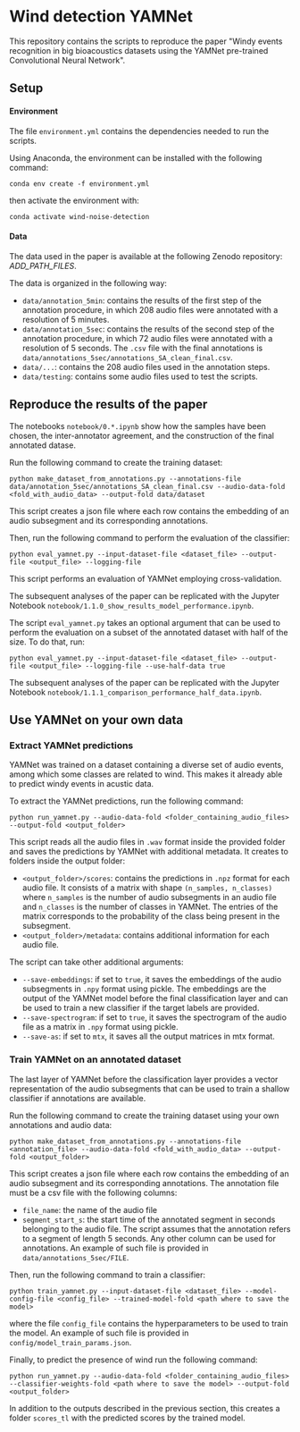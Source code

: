 # Wind detection YAMNet

This repository contains the scripts to reproduce the paper "Windy events recognition in big bioacoustics datasets using the YAMNet pre-trained Convolutional Neural Network".

## Setup

#### Environment

The file `environment.yml` contains the dependencies needed to run the scripts.

Using Anaconda, the environment can be installed with the following command:
```
conda env create -f environment.yml
```
then activate the environment with:
```
conda activate wind-noise-detection
```

#### Data

The data used in the paper is available at the following Zenodo repository: _ADD_PATH_FILES_.

The data is organized in the following way:
- `data/annotation_5min`: contains the results of the first step of the annotation procedure, in which 208 audio files were annotated with a resolution of 5 minutes.
- `data/annotation_5sec`: contains the results of the second step of the annotation procedure, in which 72 audio files were annotated with a resolution of 5 seconds.
The `.csv` file with the final annotations is `data/annotations_5sec/annotations_SA_clean_final.csv`.
- `data/...`: contains the 208 audio files used in the annotation steps.
- `data/testing`: contains some audio files used to test the scripts.

## Reproduce the results of the paper

The notebooks `notebook/0.*.ipynb` show how the samples have been chosen, the inter-annotator agreement, and the construction of the final annotated datase.

Run the following command to create the training dataset:
```
python make_dataset_from_annotations.py --annotations-file data/annotation_5sec/annotations_SA_clean_final.csv --audio-data-fold <fold_with_audio_data> --output-fold data/dataset
```
This script creates a json file where each row contains the embedding of an audio subsegment and its corresponding annotations.

Then, run the following command to perform the evaluation of the classifier:
```
python eval_yamnet.py --input-dataset-file <dataset_file> --output-file <output_file> --logging-file
```
This script performs an evaluation of YAMNet employing cross-validation.

The subsequent analyses of the paper can be replicated with the Jupyter Notebook `notebook/1.1.0_show_results_model_performance.ipynb`.

The script `eval_yamnet.py` takes an optional argument that can be used to perform the evaluation on a subset of the annotated dataset with half of the size. 
To do that, run:
```
python eval_yamnet.py --input-dataset-file <dataset_file> --output-file <output_file> --logging-file --use-half-data true
```
The subsequent analyses of the paper can be replicated with the Jupyter Notebook `notebook/1.1.1_comparison_performance_half_data.ipynb`.

## Use YAMNet on your own data

### Extract YAMNet predictions

YAMNet was trained on a dataset containing a diverse set of audio events, among which some classes are related to wind. 
This makes it already able to predict windy events in acustic data.

To extract the YAMNet predictions, run the following command:
```
python run_yamnet.py --audio-data-fold <folder_containing_audio_files> --output-fold <output_folder>
```
This script reads all the audio files in `.wav` format inside the provided folder and saves the predictions by YAMNet with additional metadata.
It creates to folders inside the output folder:
- `<output_folder>/scores`: contains the predictions in `.npz` format for each audio file. It consists of a matrix with shape `(n_samples, n_classes)` where `n_samples` is the number of audio subsegments in an audio file and `n_classes` is the number of classes in YAMNet. The entries of the matrix corresponds to the probability of the class being present in the subsegment.
- `<output_folder>/metadata`: contains additional information for each audio file.

The script can take other additional arguments:
- `--save-embeddings`: if set to `true`, it saves the embeddings of the audio subsegments in `.npy` format using pickle. The embeddings are the output of the YAMNet model before the final classification layer and can be used to train a new classifier if the target labels are provided.
- `--save-spectrogram`: if set to `true`, it saves the spectrogram of the audio file as a matrix in `.npy` format using pickle.
- `--save-as`: if set to `mtx`, it saves all the output matrices in mtx format.

### Train YAMNet on an annotated dataset

The last layer of YAMNet before the classification layer provides a vector representation of the audio subsegments that can be used to train a shallow classifier if annotations are available.

Run the following command to create the training dataset using your own annotations and audio data:
```
python make_dataset_from_annotations.py --annotations-file <annotation_file> --audio-data-fold <fold_with_audio_data> --output-fold <output_folder>
```
This script creates a json file where each row contains the embedding of an audio subsegment and its corresponding annotations.
The annotation file must be a csv file with the following columns:
- `file_name`: the name of the audio file
- `segment_start_s`: the start time of the annotated segment in seconds belonging to the audio file. The script assumes that the annotation refers to a segment of length 5 seconds.
Any other column can be used for annotations.
An example of such file is provided in `data/annotations_5sec/FILE`.

Then, run the following command to train a classifier:
```
python train_yamnet.py --input-dataset-file <dataset_file> --model-config-file <config_file> --trained-model-fold <path where to save the model>
```
where the file `config_file` contains the hyperparameters to be used to train the model.
An example of such file is provided in `config/model_train_params.json`.

Finally, to predict the presence of wind run the following command:
```
python run_yamnet.py --audio-data-fold <folder_containing_audio_files> --classifier-weights-fold <path where to save the model> --output-fold <output_folder>
```
In addition to the outputs described in the previous section, this creates a folder `scores_tl` with the predicted scores by the trained model.




